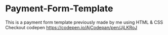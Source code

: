 # Payment-Form-Template
This is a payment form template previously made by me using HTML &amp; CSS
Checkout codepen https://codepen.io/AjCodepan/pen/JjLKRoJ
